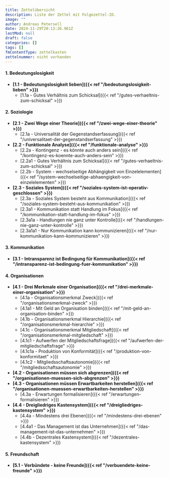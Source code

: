 ```yaml
---
title: Zettelübersicht
description: Liste der Zettel mit Folgezettel-ID.
image: ""
author: Andreas Petersell
date: 2024-11-29T20:13:26.961Z
lastMod: null
draft: false
categories: []
tags: []
fmContentType: zettelkasten
zettelnummer: nicht vorhanden
---
```


<!--more-->
#### 1. Bedeutungslosigkeit
- **[1.1 - Bedeutungslosigkeit lieben]({{< ref "/bedeutungslosigkeit-lieben" >}})**
    - [1.1a - Gutes Verhältnis zum Schicksal]({{< ref "/gutes-verhaeltnis-zum-schicksal" >}})
#### 2. Soziologie
- **[2.1 - Zwei Wege einer Theorie]({{< ref "/zwei-wege-einer-theorie" >}})**
    - [2.1a - Universalität der Gegenstandserfassung]({{< ref "/universalitaet-der-gegenstandserfassung" >}})
- **[2.2 - Funktionale Analyse]({{< ref "/funktionale-analyse" >}})**
    - [2.2a - Kontingenz - es könnte auch anders sein]({{< ref "/kontingenz-es-koennte-auch-anders-sein" >}})
    - [2.2a1 - Gutes Verhältnis zum Schicksal]({{< ref "/gutes-verhaeltnis-zum-schicksal" >}})
    - [2.2b - System - wechselseitige Abhängigkeit von Einzelelementen]({{< ref "/system-wechselseitige-abhaengigkeit-von-einzelelementen" >}})
- **[2.3 - Soziales System]({{< ref "/soziales-system-ist-operativ-geschlossen" >}})**
    - [2.3a - Soziales System besteht aus Kommunikation]({{< ref "/soziales-system-besteht-aus-kommunikation" >}})
    - [2.3a1 - Kommunikation statt Handlung im Fokus]({{< ref "/kommunikation-statt-handlung-im-fokus" >}})
    - [2.3a1a - Handlungen nie ganz unter Kontrolle]({{< ref "/handlungen-nie-ganz-unter-kontrolle" >}})
    - [2.3a1a1 - Nur Kommunikation kann kommunizieren]({{< ref "/nur-kommunikation-kann-kommunizieren" >}})

#### 3. Kommunikation
- **[3.1 - Intransparenz ist Bedingung für Kommunikation]({{< ref "/intransparenz-ist-bedingung-fuer-kommunikation" >}})**

#### 4. Organisationen
- **[4.1 - Drei Merkmale einer Organisation]({{< ref "/drei-merkmale-einer-organisation" >}})**
    - [4.1a - Organisationsmerkmal Zweck]({{< ref "/organisationsmerkmal-zweck" >}})
    - [4.1a1 - Mit Geld an Organisation binden]({{< ref "/mit-geld-an-organisation-binden" >}})
    - [4.1b - Organisationsmerkmal Hierarchie]({{< ref "/organisationsmerkmal-hierarchie" >}})
    - [4.1c - Organisationsmerkmal Mitgliedschaft]({{< ref "/organisationsmerkmal-mitgliedschaft" >}})
    - [4.1c1 - Aufwerfen der Mitgliedschaftsfrage]({{< ref "/aufwerfen-der-mitgliedschaftsfrage" >}})
    - [4.1c1a - Produktion von Konformität]({{< ref "/produktion-von-konformitaet" >}})
    - [4.1c2 - Mitgliedsschaftsautonomie]({{< ref "/mitgliedsschaftsautonomie" >}})
- **[4.2 - Organisationen müssen sich abgrenzen]({{< ref "/organisationen-muessen-sich-abgrenzen" >}})**
- **[4.3 - Organisationen müssen Erwartbarkeiten herstellen]({{< ref "/organisationen-muessen-erwartbarkeiten-herstellen" >}})**
    - [4.3a - Erwartungen formalisieren]({{< ref "/erwartungen-formalisieren" >}})
- **[4.4 - Dreigliedriges Kastensystem]({{< ref "/dreigliedriges-kastensystem" >}})**
    - [4.4a - Mindestens drei Ebenen]({{< ref "/mindestens-drei-ebenen" >}})
    - [4.4a1 - Das Management ist das Unternehmen]({{< ref "/das-management-ist-das-unternehmen" >}})
    - [4.4b - Dezentrales Kastensystem]({{< ref "/dezentrales-kastensystem" >}})

#### 5. Freundschaft
- **[5.1 - Verbündete - keine Freunde]({{< ref "/verbuendete-keine-freunde" >}})**